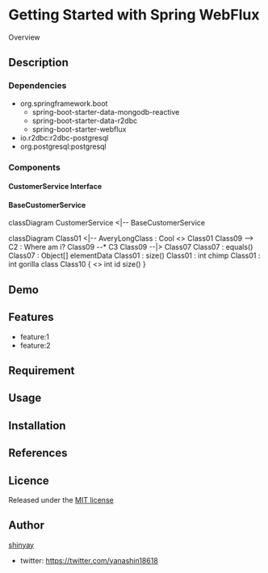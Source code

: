 # Getting Started with Spring WebFlux

Overview

## Description
### Dependencies
- org.springframework.boot
  - spring-boot-starter-data-mongodb-reactive
  - spring-boot-starter-data-r2dbc
  - spring-boot-starter-webflux
- io.r2dbc:r2dbc-postgresql
- org.postgresql:postgresql

### Components
#### CustomerService Interface

#### BaseCustomerService

classDiagram
CustomerService <|-- BaseCustomerService

classDiagram
Class01 <|-- AveryLongClass : Cool
<<Interface>> Class01
Class09 --> C2 : Where am i?
Class09 --* C3
Class09 --|> Class07
Class07 : equals()
Class07 : Object[] elementData
Class01 : size()
Class01 : int chimp
Class01 : int gorilla
class Class10 {
<<service>>
int id
size()
}

## Demo

## Features

- feature:1
- feature:2

## Requirement

## Usage

## Installation

## References

## Licence

Released under the [MIT license](https://gist.githubusercontent.com/shinyay/56e54ee4c0e22db8211e05e70a63247e/raw/34c6fdd50d54aa8e23560c296424aeb61599aa71/LICENSE)

## Author

[shinyay](https://github.com/shinyay)
- twitter: https://twitter.com/yanashin18618
